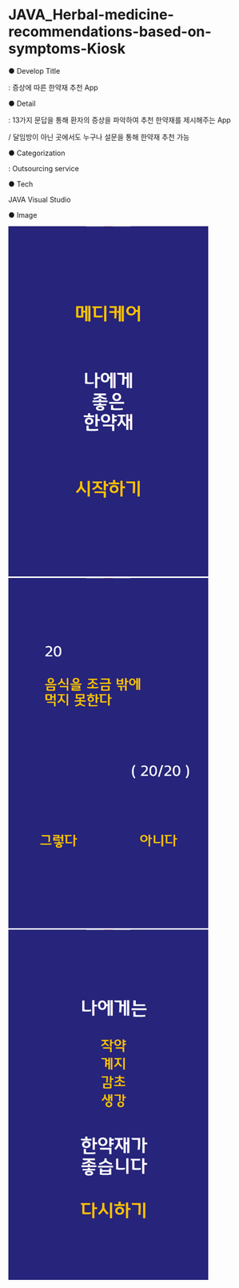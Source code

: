 # JAVA_Herbal-medicine-recommendations-based-on-symptoms-Kiosk

● Develop Title

: 증상에 따른 한약재 추천 App

● Detail


: 13가지 문답을 통해 환자의 증상을 파악하여 추천 한약재를 제시해주는 App 

/ 달임방이 아닌 곳에서도 누구나 설문을 통해 한약재 추천 가능

● Categorization

: Outsourcing service

● Tech

JAVA
Visual Studio

● Image


<img src="https://github.com/HJNA-99/JAVA_Medicinal-Herbs-recommendations-based-on-symptoms-Kiosk-/blob/main/Main%20page.png" width="400" height="700">
<img src="https://github.com/HJNA-99/JAVA_Medicinal-Herbs-recommendations-based-on-symptoms-Kiosk-/blob/main/Question%20page.png" width="400" height="700">
<img src="https://github.com/HJNA-99/JAVA_Medicinal-Herbs-recommendations-based-on-symptoms-Kiosk-/blob/main/Result%20page.png" width="400" height="700">
